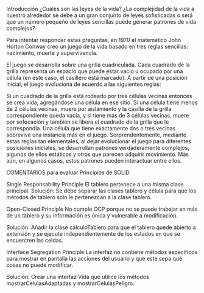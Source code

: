 Introducción
¿Cuáles son las leyes de la vida? ¿La complejidad de la vida a nuestro alrededor se debe a un gran conjunto de leyes sofisticadas o será que un número pequeño de leyes sencillas puede generar patrones de vida complejos? 

Para intentar responder estas preguntas, en 1970 el matemático John Horton Conway creó un juego de la vida basado en tres reglas sencillas: nacimiento, muerte y supervivencia.

El juego se desarrolla sobre una grilla cuadriculada. Cada cuadrado de la grilla representa un espacio que puede estar vacío u ocupado por una célula (en este caso, el casillero está marcado). A partir de una posición inicial, el juego evoluciona de acuerdo a las siguientes reglas:

Si un cuadrado de la grilla está rodeado por tres células vecinas entonces se crea vida, agregándose una célula en ese sitio.
Si una célula tiene menos de 2 células vecinas, muere por aislamiento y la casilla de la grilla correspondiente queda vacía, y si tiene más de 3 células vecinas, muere por sofocación y también se libera el cuadrado de la grilla que le correspondía.
Una célula que tiene exactamente dos o tres vecinas sobrevive una instancia más en el juego.
Sorprendentemente, mediante estas reglas tan elementales, al dejar evolucionar el juego para diferentes posiciones iniciales, se desarrollan patrones verdaderamente complejos, algunos de ellos estáticos y otros que parecen adquirir movimiento. Más aún, en algunos casos, estos patrones pueden interactuar entre ellos.

COMENTARIOS para evaluar Principios de SOLID

Single Responsability Principle
El tablero pertenece a una misma clase principal.
Solución:
Se debe separar las clases tablero y célula para que los métodos de tablero solo le pertenezcan a la clase tablero.

Open-Closed Principle
No cumple OCP porque no se puede trabajar en más de un tablero y su información es única y vulnerable a modificación.

Solución:
Añadir la clase calculoTablero para que el tablero quede abierto a extensión y se ejecute independientemente de los estados en que se encuentren las celdas.

Interface Segregation Principle
La  interfaz no contiene métodos específicos para mostrar en pantalla las acciones del usuario y que este sepa qué cosas no puede modificar.

Solución:
Crear una interfaz Vida que utilice los métodos mostrarCelulasAdaptadas y mostrarCelulasPeligro.
